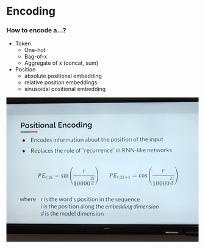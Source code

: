 # Encoding

### How to encode a...?

- Token
    - One-hot
    - Bag-of-x
    - Aggregate of x (concat, sum)
- Position
    - absolute positional embedding
    - relative position embeddings
    - sinusoidal positional embedding

![Positional encoding](./positional-encoding.jpg)
